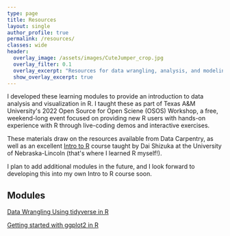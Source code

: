 ```yaml
---
type: page
title: Resources
layout: single
author_profile: true
permalink: /resources/
classes: wide
header:
  overlay_image: /assets/images/CuteJumper_crop.jpg
  overlay_filter: 0.1
  overlay_excerpt: "Resources for data wrangling, analysis, and modeling"
  show_overlay_excerpt: true
---
```


I developed these learning modules to provide an introduction to data analysis and visualization in R. I taught these as part of Texas A&M University's 2022 Open Source for Open Sciene (OSOS) Workshop, a free, weekend-long event focused on providing new R users with hands-on experience with R through live-coding demos and interactive exercises.

These materials draw on the resources available from Data Carpentry, as well as an excellent [Intro to R](https://dshizuka.github.io/RCourse/) course taught by Dai Shizuka at the University of Nebraska-Lincoln (that's where I learned R myself!).

I plan to add additional modules in the future, and I look forward to developing this into my own Intro to R course soon.

## Modules

[Data Wrangling Using tidyverse in R](TidyverseTest.html)

[Getting started with ggplot2 in R](IntroToggplot2.html)
